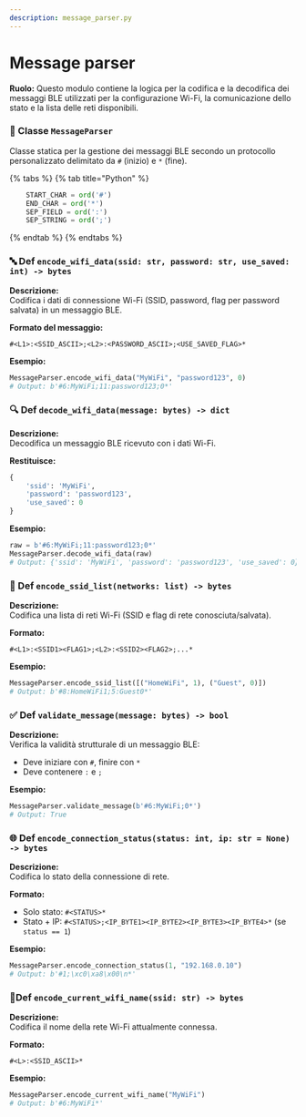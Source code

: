```yaml
---
description: message_parser.py
---
```


# Message parser

**Ruolo:** Questo modulo contiene la logica per la codifica e la decodifica dei messaggi BLE utilizzati per la configurazione Wi-Fi, la comunicazione dello stato e la lista delle reti disponibili.

### 🧩 Classe `MessageParser`

Classe statica per la gestione dei messaggi BLE secondo un protocollo personalizzato delimitato da `#` (inizio) e `*` (fine).

{% tabs %}
{% tab title="Python" %}
```python
    START_CHAR = ord('#')
    END_CHAR = ord('*')
    SEP_FIELD = ord(':')
    SEP_STRING = ord(';')
```
{% endtab %}
{% endtabs %}

### 🔤 Def `encode_wifi_data(ssid: str, password: str, use_saved: int) -> bytes`

**Descrizione:**\
Codifica i dati di connessione Wi-Fi (SSID, password, flag per password salvata) in un messaggio BLE.

**Formato del messaggio:**

```textile
#<L1>:<SSID_ASCII>;<L2>:<PASSWORD_ASCII>;<USE_SAVED_FLAG>*
```

**Esempio:**

```python
MessageParser.encode_wifi_data("MyWiFi", "password123", 0)
# Output: b'#6:MyWiFi;11:password123;0*'
```

### 🔍 **Def** `decode_wifi_data(message: bytes) -> dict`

**Descrizione:**\
Decodifica un messaggio BLE ricevuto con i dati Wi-Fi.

**Restituisce:**

```python
{
    'ssid': 'MyWiFi',
    'password': 'password123',
    'use_saved': 0
}
```

**Esempio:**

```python
raw = b'#6:MyWiFi;11:password123;0*'
MessageParser.decode_wifi_data(raw)
# Output: {'ssid': 'MyWiFi', 'password': 'password123', 'use_saved': 0}
```

### 📡 Def `encode_ssid_list(networks: list) -> bytes`

**Descrizione:**\
Codifica una lista di reti Wi-Fi (SSID e flag di rete conosciuta/salvata).

**Formato:**

```textile
#<L1>:<SSID1><FLAG1>;<L2>:<SSID2><FLAG2>;...*
```

**Esempio:**

```python
MessageParser.encode_ssid_list([("HomeWiFi", 1), ("Guest", 0)])
# Output: b'#8:HomeWiFi1;5:Guest0*'
```

### ✅ Def `validate_message(message: bytes) -> bool`

**Descrizione:**\
Verifica la validità strutturale di un messaggio BLE:

* Deve iniziare con `#`, finire con `*`
* Deve contenere `:` e `;`

**Esempio:**

```python
MessageParser.validate_message(b'#6:MyWiFi;0*')
# Output: True
```

### 🌐 Def `encode_connection_status(status: int, ip: str = None) -> bytes`

**Descrizione:**\
Codifica lo stato della connessione di rete.

**Formato:**

* Solo stato: `#<STATUS>*`
* Stato + IP: `#<STATUS>;<IP_BYTE1><IP_BYTE2><IP_BYTE3><IP_BYTE4>*` (se `status == 1`)

**Esempio:**

```python
MessageParser.encode_connection_status(1, "192.168.0.10")
# Output: b'#1;\xc0\xa8\x00\n*'
```

### 📶Def `encode_current_wifi_name(ssid: str) -> bytes`

**Descrizione:**\
Codifica il nome della rete Wi-Fi attualmente connessa.

**Formato:**

```textile
#<L>:<SSID_ASCII>*
```

**Esempio:**

```python
MessageParser.encode_current_wifi_name("MyWiFi")
# Output: b'#6:MyWiFi*'
```
